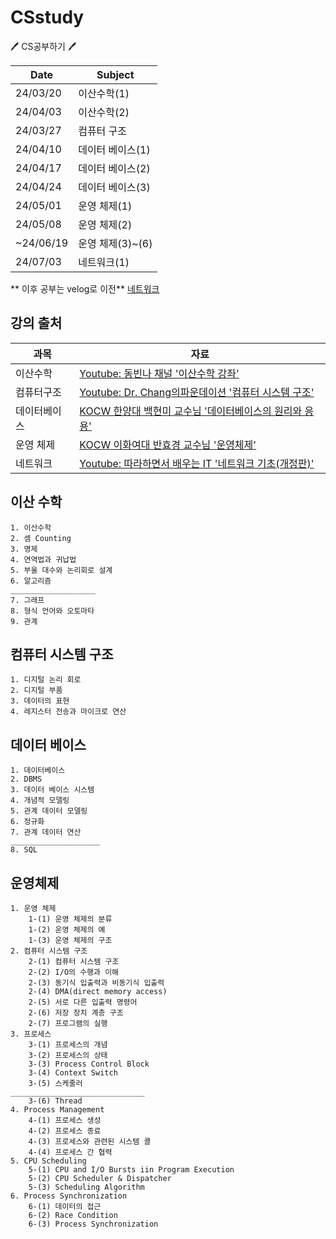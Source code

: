 # CSstudy
🖊️ CS공부하기 🖊️

| **Date** | **Subject**                |
|----------|----------------------------|
| 24/03/20 | 이산수학(1)                 |
| 24/04/03 | 이산수학(2)                 |
| 24/03/27 | 컴퓨터 구조                 |
| 24/04/10 | 데이터 베이스(1)            |
| 24/04/17 | 데이터 베이스(2)            |
| 24/04/24 | 데이터 베이스(3)            |
| 24/05/01 | 운영 체제(1)                |
| 24/05/08 | 운영 체제(2)                |
|~24/06/19 | 운영 체제(3)~(6)            |
| 24/07/03 | 네트워크(1)                 |
** 이후 공부는 velog로 이전**
[네트워크](https://velog.io/@gimhyn/series/CS-Network)

## 강의 출처
| 과목          | 자료                           |
|---------------|-------------------------------|
| 이산수학      | [Youtube: 동빈나 채널 '이산수학 강좌'](https://youtube.com/playlist?list=PLRx0vPvlEmdDgOIBt9MKQl-uMVrxtac4n&si=g8tJvUkBNYarqpb6) |
| 컴퓨터구조    | [Youtube: Dr. Chang의파운데이션 '컴퓨터 시스템 구조'](https://youtube.com/playlist?list=PLc8fQ-m7b1hCHTT7VH2oo0Ng7Et096dYc&si=3ao-5baaMKSixabv) |
| 데이터베이스  | [KOCW 한양대 백현미 교수님 '데이터베이스의 원리와 응용'](http://www.kocw.net/home/enrolment/enrolmentInfo.do?cid=9c591659f017851e) |
| 운영 체제     | [KOCW 이화여대 반효경 교수님 '운영체제'](http://www.kocw.net/home/cview.do?lid=5cf910642999f4a5) |
| 네트워크      | [Youtube: 따라하면서 배우는 IT '네트워크 기초(개정판)'](https://youtube.com/playlist?list=PL0d8NnikouEWcF1jJueLdjRIC4HsUlULi&si=K267k6AmCf7cjRml) |



## 이산 수학
    1. 이산수학
    2. 셈 Counting
    3. 명제
    4. 연역법과 귀납법
    5. 부울 대수와 논리회로 설계
    6. 알고리즘
    ___________________
    7. 그래프
    8. 형식 언어와 오토마타
    9. 관계

## 컴퓨터 시스템 구조
    1. 디지털 논리 회로
    2. 디지털 부품
    3. 데이터의 표현
    4. 레지스터 전송과 마이크로 연산

## 데이터 베이스
    1. 데이터베이스
    2. DBMS
    3. 데이터 베이스 시스템
    4. 개념적 모델링
    5. 관계 데이터 모델링
    6. 정규화
    7. 관계 데이터 연산
    ____________________
    8. SQL

## 운영체제
    1. 운영 체제 
        1-(1) 운영 체제의 분류
        1-(2) 운영 체제의 예
        1-(3) 운영 체제의 구조
    2. 컴퓨터 시스템 구조
        2-(1) 컴퓨터 시스템 구조
        2-(2) I/O의 수행과 이해
        2-(3) 동기식 입출력과 비동기식 입출력
        2-(4) DMA(direct memory access)
        2-(5) 서로 다른 입출력 명령어
        2-(6) 저장 장치 계층 구조
        2-(7) 프로그램의 실행
    3. 프로세스
        3-(1) 프로세스의 개념
        3-(2) 프로세스의 상태
        3-(3) Process Control Block
        3-(4) Context Switch
        3-(5) 스케줄러
    ______________________________
        3-(6) Thread
    4. Process Management
        4-(1) 프로세스 생성
        4-(2) 프로세스 종료
        4-(3) 프로세스와 관련된 시스템 콜
        4-(4) 프로세스 간 협력
    5. CPU Scheduling
        5-(1) CPU and I/O Bursts iin Program Execution
        5-(2) CPU Scheduler & Dispatcher
        5-(3) Scheduling Algorithm
    6. Process Synchronization
        6-(1) 데이터의 접근
        6-(2) Race Condition
        6-(3) Process Synchronization
        

